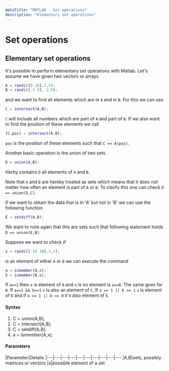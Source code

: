 ```yaml
---
metaTitle: "MATLAB - Set operations"
description: "Elementary set operations"
---
```


# Set operations



## Elementary set operations


It's possible to perform elementary set operations with Matlab. Let's assume we have given two vectors or arrays

```matlab
A = randi([0 10],1,5);
B = randi([-1 9], 1,5);

```

and we want to find all elements which are in `A` and in `B`. For this we can use

```matlab
C = intersect(A,B);

```

`C` will include all numbers which are part of `A` and part of `B`.
If we also want to find the position of these elements we call

```matlab
[C,pos] = intersect(A,B);

```

`pos` is the position of these elements such that `C == A(pos)`.

Another basic operation is the union of two sets

```matlab
D = union(A,B);

```

Herby contains `D` all elements of `A` and `B`.

Note that `A` and `B` are hereby treated as sets which means that it does not matter how often an element is part of `A` or `B`. To clarify this one can check
`D == union(D,C)`.

If we want to obtain the data that is in 'A' but not in 'B' we can use the following function

```matlab
E = setdiff(A,B);

```

We want to note again that this are sets such that following statement holds `D == union(E,B)`.

Suppose we want to check if

```matlab
x = randi([-10 10],1,1);

```

is an element of either `A` or `B` we can execute the command

```matlab
a = ismember(A,x);
b = ismember(B,x);

```

If `a==1` then `x` is element of `A` and `x` is no element is `a==0`. The same goes for `B`. If `a==1 && b==1` `x` is also an element of `C`. If `a == 1 || b == 1` `x` is element of `D` and if `a == 1 || b == 0` it's also element of `E`.



#### Syntax


1. C = union(A,B);
1. C = intersect(A,B);
1. C = setdiff(A,B);
1. a = ismember(A,x);



#### Parameters


|Parameter|Details
|---|---|---|---|---|---|---|---|---|---
|A,B|sets, possibly matrices or vectors
|x|possible element of a set

